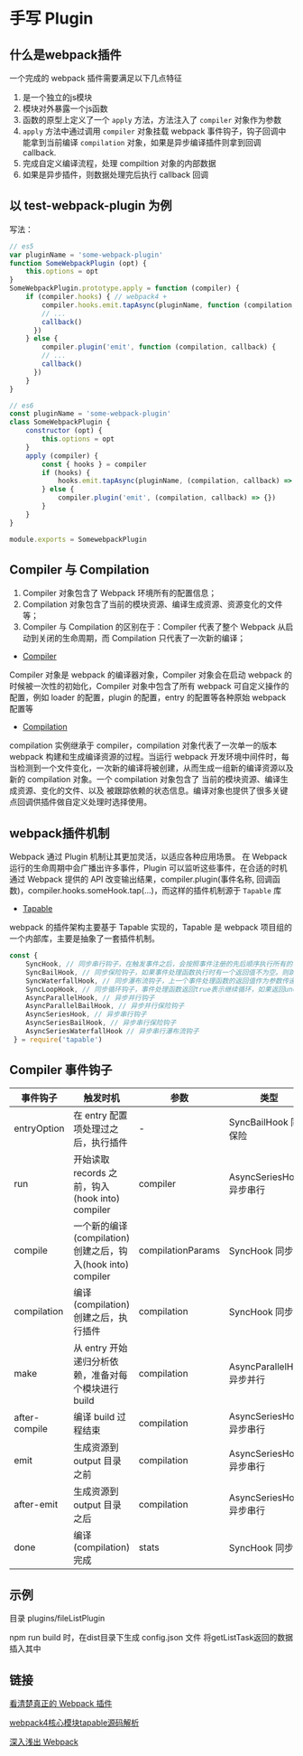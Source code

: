 # 手写 Plugin

## 什么是webpack插件

一个完成的 webpack 插件需要满足以下几点特征

1. 是一个独立的js模块
2. 模块对外暴露一个js函数
3. 函数的原型上定义了一个 `apply` 方法，方法注入了 `compiler` 对象作为参数
4. `apply` 方法中通过调用 `compiler` 对象挂载 webpack 事件钩子，钩子回调中能拿到当前编译 `compilation` 对象，如果是异步编译插件则拿到回调 callback.
5. 完成自定义编译流程，处理 compiltion 对象的内部数据
6. 如果是异步插件，则数据处理完后执行 callback 回调


## 以 test-webpack-plugin 为例

写法：

```js
// es5
var pluginName = 'some-webpack-plugin'
function SomeWebpackPlugin (opt) {
	this.options = opt
}
SomeWebpackPlugin.prototype.apply = function (compiler) {
	if (compiler.hooks) { // webpack4 +
    	compiler.hooks.emit.tapAsync(pluginName, function (compilation, callback) {
        // ...
        callback()
      })
    } else {
    	compiler.plugin('emit', function (compilation, callback) {
        // ...
        callback()
      })
    }
}

// es6
const pluginName = 'some-webpack-plugin'
class SomeWebpackPlugin {
	constructor (opt) {
    	this.options = opt
    }
    apply (compiler) {
    	const { hooks } = compiler
        if (hooks) {
        	hooks.emit.tapAsync(pluginName, (compilation, callback) => {})
        } else {
        	compiler.plugin('emit', (compilation, callback) => {})
        }
    }
}

module.exports = SomewebpackPlugin
```

## Compiler 与 Compilation

1. Compiler 对象包含了 Webpack 环境所有的配置信息；
2. Compilation 对象包含了当前的模块资源、编译生成资源、资源变化的文件等；
3. Compiler 与 Compilation 的区别在于：Compiler 代表了整个 Webpack 从启动到关闭的生命周期，而 Compilation 只代表了一次新的编译；

* [Compiler](https://github.com/webpack/webpack/blob/main/lib/Compiler.js)

Compiler 对象是 webpack 的编译器对象，Compiler 对象会在启动 webpack 的时候被一次性的初始化，Compiler 对象中包含了所有 webpack 可自定义操作的配置，例如 loader 的配置，plugin 的配置，entry 的配置等各种原始 webpack 配置等


* [Compilation](https://github.com/webpack/webpack/blob/main/lib/Compilation.js)

compilation 实例继承于 compiler，compilation 对象代表了一次单一的版本 webpack 构建和生成编译资源的过程。当运行 webpack 开发环境中间件时，每当检测到一个文件变化，一次新的编译将被创建，从而生成一组新的编译资源以及新的 compilation 对象。一个 compilation 对象包含了 当前的模块资源、编译生成资源、变化的文件、以及 被跟踪依赖的状态信息。编译对象也提供了很多关键点回调供插件做自定义处理时选择使用。

## webpack插件机制

Webpack 通过 Plugin 机制让其更加灵活，以适应各种应用场景。 在 Webpack 运行的生命周期中会广播出许多事件，Plugin 可以监听这些事件，在合适的时机通过 Webpack 提供的 API 改变输出结果，compiler.plugin(事件名称, 回调函数)，compiler.hooks.someHook.tap(...)，而这样的插件机制源于 `Tapable` 库

* [Tapable](https://github.com/webpack/tapable)

webpack 的插件架构主要基于 Tapable 实现的，Tapable 是 webpack 项目组的一个内部库，主要是抽象了一套插件机制。

```js
const {
	SyncHook, // 同步串行钩子，在触发事件之后，会按照事件注册的先后顺序执行所有的事件处理函数
	SyncBailHook, // 同步保险钩子，如果事件处理函数执行时有一个返回值不为空。则跳过剩下未执行的事件处理函数
	SyncWaterfallHook, // 同步瀑布流钩子，上一个事件处理函数的返回值作为参数传递给下一个事件处理函数，依次类推
	SyncLoopHook, // 同步循环钩子，事件处理函数返回true表示继续循环，如果返回undefined的话，表示结束循环
	AsyncParallelHook, // 异步并行钩子
	AsyncParallelBailHook, // 异步并行保险钩子
	AsyncSeriesHook, // 异步串行钩子
	AsyncSeriesBailHook, // 异步串行保险钩子
	AsyncSeriesWaterfallHook // 异步串行瀑布流钩子
 } = require('tapable')
```

## Compiler 事件钩子

| 事件钩子 | 触发时机 | 参数 | 类型 |
| -- | -- | -- | -- |
| entryOption | 在 entry 配置项处理过之后，执行插件 | - | SyncBailHook 同步保险 |
| run | 开始读取 records 之前，钩入(hook into) compiler | compiler | AsyncSeriesHook 异步串行 |
| compile | 一个新的编译(compilation)创建之后，钩入(hook into) compiler | compilationParams | 	SyncHook 同步 |
| compilation | 编译(compilation)创建之后，执行插件 | compilation | 	SyncHook 同步 |
| make | 从 entry 开始递归分析依赖，准备对每个模块进行 build | compilation | AsyncParallelHook 异步并行 |
| after-compile | 编译 build 过程结束 | compilation | AsyncSeriesHook 异步串行 |
| emit | 生成资源到 output 目录之前 | compilation | AsyncSeriesHook 异步串行 |
| after-emit | 生成资源到 output 目录之后 | compilation | AsyncSeriesHook 异步串行 |
| done | 编译(compilation)完成 | stats | SyncHook 同步 |

## 示例

目录 plugins/fileListPlugin

npm run build 时，在dist目录下生成 config.json 文件 将getListTask返回的数据插入其中


## 链接

[看清楚真正的 Webpack 插件](https://zoumiaojiang.com/article/what-is-real-webpack-plugin/#webpack-3)

[webpack4核心模块tapable源码解析](https://www.cnblogs.com/tugenhua0707/p/11317557.html)

[深入浅出 Webpack](http://webpack.wuhaolin.cn/5%E5%8E%9F%E7%90%86/5-4%E7%BC%96%E5%86%99Plugin.html)